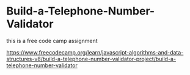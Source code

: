 # Build-a-Telephone-Number-Validator

this is a free code camp assignment

https://www.freecodecamp.org/learn/javascript-algorithms-and-data-structures-v8/build-a-telephone-number-validator-project/build-a-telephone-number-validator
